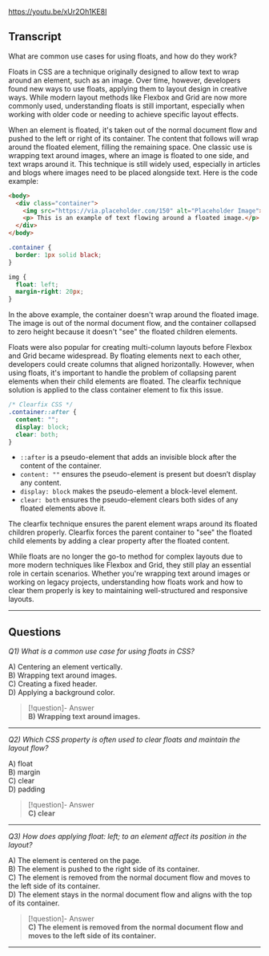 https://youtu.be/xUr2Oh1KE8I

## Transcript
What are common use cases for using floats, and how do they work?

Floats in CSS are a technique originally designed to allow text to wrap around an element, such as an image. Over time, however, developers found new ways to use floats, applying them to layout design in creative ways. While modern layout methods like Flexbox and Grid are now more commonly used, understanding floats is still important, especially when working with older code or needing to achieve specific layout effects.

When an element is floated, it's taken out of the normal document flow and pushed to the left or right of its container. The content that follows will wrap around the floated element, filling the remaining space. One classic use is wrapping text around images, where an image is floated to one side, and text wraps around it. This technique is still widely used, especially in articles and blogs where images need to be placed alongside text. Here is the code example:

```html
<body>
  <div class="container">
    <img src="https://via.placeholder.com/150" alt="Placeholder Image">
    <p> This is an example of text flowing around a floated image.</p>
  </div>
</body>
```

```css
.container {
  border: 1px solid black;
}

img {
  float: left;
  margin-right: 20px;
}
```

In the above example, the container doesn't wrap around the floated image. The image is out of the normal document flow, and the container collapsed to zero height because it doesn't "see" the floated children elements.

Floats were also popular for creating multi-column layouts before Flexbox and Grid became widespread. By floating elements next to each other, developers could create columns that aligned horizontally. However, when using floats, it's important to handle the problem of collapsing parent elements when their child elements are floated. The clearfix technique solution is applied to the class container element to fix this issue.

```css
/* Clearfix CSS */
.container::after {
  content: "";  
  display: block;
  clear: both;
}
```

*   `::after` is a pseudo-element that adds an invisible block after the content of the container.
*   `content: ""` ensures the pseudo-element is present but doesn’t display any content.
*   `display: block` makes the pseudo-element a block-level element.
*   `clear: both` ensures the pseudo-element clears both sides of any floated elements above it.

The clearfix technique ensures the parent element wraps around its floated children properly. Clearfix forces the parent container to "see" the floated child elements by adding a clear property after the floated content.

While floats are no longer the go-to method for complex layouts due to more modern techniques like Flexbox and Grid, they still play an essential role in certain scenarios. Whether you're wrapping text around images or working on legacy projects, understanding how floats work and how to clear them properly is key to maintaining well-structured and responsive layouts.

---
## Questions
*Q1) What is a common use case for using floats in CSS?*

A) Centering an element vertically.  
B) Wrapping text around images.  
C) Creating a fixed header.  
D) Applying a background color.  

> [!question]- Answer  
> **B) Wrapping text around images.**  

---

*Q2) Which CSS property is often used to clear floats and maintain the layout flow?*

A) float  
B) margin  
C) clear  
D) padding  

> [!question]- Answer  
> **C) clear**  

---

*Q3) How does applying float: left; to an element affect its position in the layout?*

A) The element is centered on the page.  
B) The element is pushed to the right side of its container.  
C) The element is removed from the normal document flow and moves to the left side of its container.  
D) The element stays in the normal document flow and aligns with the top of its container.  

> [!question]- Answer  
> **C) The element is removed from the normal document flow and moves to the left side of its container.**  

---
